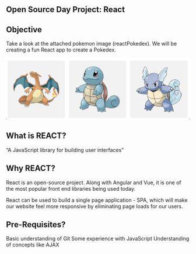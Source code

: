 ## Open Source Day Project: React 

## Objective
Take a look at the attached pokemon image (reactPokedex). We will be creating a fun React app to create a Pokedex.

![Pokemons](./pokemons.png?raw=true)

## What is REACT?
“A JavaScript library for building user interfaces"

## Why REACT?
React is an open-source project. Along with Angular and Vue, it is one of the most popular front end libraries being used today.

React can be used to build a single page application - SPA, which will make our website feel more responsive by eliminating page loads for our users.

## Pre-Requisites?
Basic understanding of Git
Some experience with JavaScript
Understanding of concepts like AJAX
